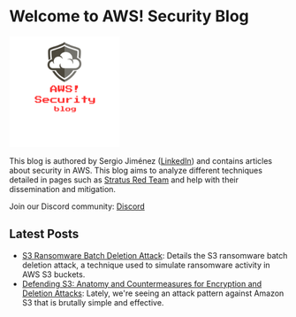 # Welcome to AWS! Security Blog
<img src="/assets/images/logo.png" width="200" height="200">

This blog is authored by Sergio Jiménez ([LinkedIn](https://www.linkedin.com/in/sjnar/)) and contains articles about security in AWS. This blog aims to analyze different techniques detailed in pages such as [Stratus Red Team](https://stratus-red-team.cloud/) and help with their dissemination and mitigation.

Join our Discord community: [Discord](https://discord.gg/RYwhuSXx)

## Latest Posts

* [S3 Ransomware Batch Deletion Attack](blog/posts/s3-ransomware-batch-deletion.md): Details the S3 ransomware batch deletion attack, a technique used to simulate ransomware activity in AWS S3 buckets.
* [Defending S3: Anatomy and Countermeasures for Encryption and Deletion Attacks](blog/posts/s3-ransom-anatomy.md): Lately, we're seeing an attack pattern against Amazon S3 that is brutally simple and effective.
